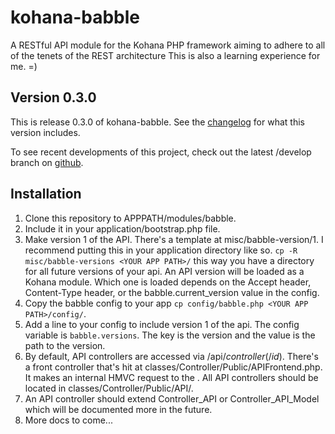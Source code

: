 kohana-babble
=============
A RESTful API module for the Kohana PHP framework aiming to adhere to all of
the tenets of the REST architecture This is also a learning experience for me.
=)

## Version 0.3.0
This is release 0.3.0 of kohana-babble. See the
[changelog](https://github.com/shideon/kohana-babble/blob/0.3.0/master/CHANGELOG.md)
for what this version includes.

To see recent developments of this project, check out the latest /develop
branch on [github](https://github.com/shideon/kohana-babble).

## Installation
1. Clone this repository to APPPATH/modules/babble.
2. Include it in your application/bootstrap.php file.
3. Make version 1 of the API. There's a template at misc/babble-version/1. I recommend
putting this in your application directory like so. `cp -R misc/babble-versions <YOUR APP PATH>/`
this way you have a directory for all future versions of your api. An API version will be loaded
as a Kohana module. Which one is loaded depends on the Accept header, Content-Type header, or the
babble.current_version value in the config.
4. Copy the babble config to your app `cp config/babble.php <YOUR APP PATH>/config/`.
5. Add a line to your config to include version 1 of the api. The config variable is `babble.versions`. The key
is the version and the value is the path to the version.
6. By default, API controllers are accessed via /api/*controller*(/*id*). There's a front controller that's hit
at classes/Controller/Public/APIFrontend.php. It makes an internal HMVC request to the <controller>. All 
API controllers should be located in classes/Controller/Public/API/.
7. An API controller should extend Controller_API or Controller_API_Model which will be documented more in the future.
8. More docs to come...